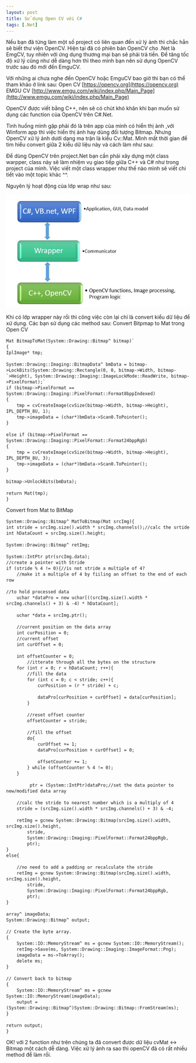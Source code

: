 ```yaml
---
layout: post
title: Sử dụng Open CV với C#
tags: [.Net]
---
```

Nếu bạn đã từng làm một số project có liên quan đến xử lý ảnh thì chắc hẳn sẽ biết thư viện OpenCV. Hiện tại đã có phiên bản OpenCV cho .Net là EmgCV, tuy nhiên với ứng dụng thương mại bạn sẽ phải trả tiền. Để tăng tốc độ xử lý cũng như dễ dàng hơn thì theo mình bạn nên sử dụng OpenCV trước sau đó mới đến EmguCV.

Với những ai chưa nghe đến OpenCV hoặc EmguCV bao giờ thì bạn có thể tham khảo ở link sau:
Open CV [https://opencv.org](https://opencv.org)
EMGU CV [http://www.emgu.com/wiki/index.php/Main_Page](http://www.emgu.com/wiki/index.php/Main_Page)

OpenCV được viết bằng C++, nên sẽ có chút khó khăn khi bạn muốn sử dụng các function của OpenCV trên C#.Net.

Tình huống mình gặp phải đó là trên app của mình có hiển thị ảnh ,với Winform app thì việc hiển thị ảnh hay dùng đối tượng Bitmap. Nhưng OpenCV xử lý ảnh dưới dạng ma trận là kiểu Cv::Mat. Mình mất thời gian để tìm hiểu convert giữa 2 kiểu dữ liệu này và cách làm như sau:

Để dùng OpenCV trên project.Net bạn cần phải xây dựng một class warpper, class này sẽ làm nhiệm vụ giao tiếp giữa C++ và C# như trong project của mình. Việc viết một class wrapper như thế nào mình sẽ viết chi tiết vào một topic khác ^^.

Nguyên lý hoạt động của lớp wrap như sau:

![Wrap-opencv](/img/wrap-opencv.jpg "Wrap-opencv")


Khi có lớp wrapper này rồi thì công việc còn lại chỉ là convert kiểu dữ liệu để xử dụng. Các bạn sử dụng các method sau:
Convert Bitpmap to Mat trong Open CV

~~~~
Mat BitmapToMat(System::Drawing::Bitmap^ bitmap)`
{
IplImage* tmp;

System::Drawing::Imaging::BitmapData^ bmData = bitmap->LockBits(System::Drawing::Rectangle(0, 0, bitmap->Width, bitmap-`>Height), System::Drawing::Imaging::ImageLockMode::ReadWrite, bitmap->PixelFormat);`
if (bitmap->PixelFormat == System::Drawing::Imaging::PixelFormat::Format8bppIndexed)
{
    tmp = cvCreateImage(cvSize(bitmap->Width, bitmap->Height), IPL_DEPTH_8U, 1);
    tmp->imageData = (char*)bmData->Scan0.ToPointer();
}

else if (bitmap->PixelFormat == System::Drawing::Imaging::PixelFormat::Format24bppRgb)
{
    tmp = cvCreateImage(cvSize(bitmap->Width, bitmap->Height), IPL_DEPTH_8U, 3);
    tmp->imageData = (char*)bmData->Scan0.ToPointer();
}

bitmap->UnlockBits(bmData);

return Mat(tmp);
}
~~~~

Convert from Mat to BitMap

~~~~
System::Drawing::Bitmap^ MatToBitmap(Mat srcImg){
int stride = srcImg.size().width * srcImg.channels();//calc the srtide
int hDataCount = srcImg.size().height;

System::Drawing::Bitmap^ retImg;

System::IntPtr ptr(srcImg.data);
//create a pointer with Stride
if (stride % 4 != 0){//is not stride a multiple of 4?
    //make it a multiple of 4 by fiiling an offset to the end of each row
		
//to hold processed data
    uchar *dataPro = new uchar[((srcImg.size().width * srcImg.channels() + 3) & -4) * hDataCount];

    uchar *data = srcImg.ptr();

    //current position on the data array
    int curPosition = 0;
    //current offset
    int curOffset = 0;

    int offsetCounter = 0;
		//itterate through all the bytes on the structure
    for (int r = 0; r < hDataCount; r++){
        //fill the data
        for (int c = 0; c < stride; c++){
            curPosition = (r * stride) + c;

            dataPro[curPosition + curOffset] = data[curPosition];
        }

        //reset offset counter
        offsetCounter = stride;

        //fill the offset
        do{
            curOffset += 1;
            dataPro[curPosition + curOffset] = 0;

            offsetCounter += 1;
        } while (offsetCounter % 4 != 0);
    }
		
		 ptr = (System::IntPtr)dataPro;//set the data pointer to new/modified data array

    //calc the stride to nearest number which is a multiply of 4
    stride = (srcImg.size().width * srcImg.channels() + 3) & -4;

    retImg = gcnew System::Drawing::Bitmap(srcImg.size().width, srcImg.size().height,
        stride,
        System::Drawing::Imaging::PixelFormat::Format24bppRgb,
        ptr);
}
else{

    //no need to add a padding or recalculate the stride
    retImg = gcnew System::Drawing::Bitmap(srcImg.size().width, srcImg.size().height,
        stride,
        System::Drawing::Imaging::PixelFormat::Format24bppRgb,
        ptr);
}

array^ imageData;
System::Drawing::Bitmap^ output;

// Create the byte array.
{
    System::IO::MemoryStream^ ms = gcnew System::IO::MemoryStream();
    retImg->Save(ms, System::Drawing::Imaging::ImageFormat::Png);
    imageData = ms->ToArray();
    delete ms;
}

// Convert back to bitmap
{
    System::IO::MemoryStream^ ms = gcnew System::IO::MemoryStream(imageData);
    output = (System::Drawing::Bitmap^)System::Drawing::Bitmap::FromStream(ms);
}

return output;
}
~~~~

OK! với 2 function như trên chúng ta đã convert được dữ liệu cvMat <-> Bitmap một cách dễ dàng. Việc xử lý ảnh ra sao thì openCV đã có rất nhiều
method để làm rồi. 
